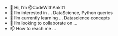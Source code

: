- 👋 Hi, I’m @CodeWithAnkit1
- 👀 I’m interested in ... DataScience, Python queries
- 🌱 I’m currently learning ... Datascience concepts
- 💞️ I’m looking to collaborate on ... 
- 📫 How to reach me ...

<!---
CodeWithAnkit1/CodeWithAnkit1 is a ✨ special ✨ repository because its `README.md` (this file) appears on your GitHub profile.
You can click the Preview link to take a look at your changes.
--->
